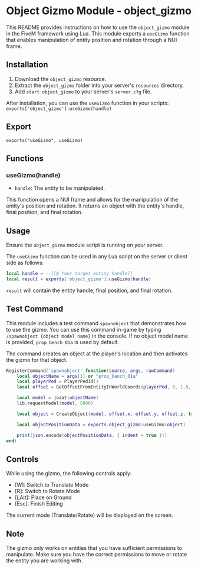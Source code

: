 # Object Gizmo Module - object_gizmo

This README provides instructions on how to use the `object_gizmo` module in the FiveM framework using Lua. This module exports a `useGizmo` function that enables manipulation of entity position and rotation through a NUI frame.

## Installation

1. Download the `object_gizmo` resource.
2. Extract the `object_gizmo` folder into your server's `resources` directory.
3. Add `start object_gizmo` to your server's `server.cfg` file.

After installation, you can use the `useGizmo` function in your scripts: `exports['object_gizmo']:useGizmo(handle)`

## Export

`exports("useGizmo", useGizmo)`

## Functions

### useGizmo(handle)

- `handle`: The entity to be manipulated.

This function opens a NUI frame and allows for the manipulation of the entity's position and rotation. It returns an object with the entity's handle, final position, and final rotation.

## Usage

Ensure the `object_gizmo` module script is running on your server.

The `useGizmo` function can be used in any Lua script on the server or client side as follows:

```lua
local handle = --[[@ Your target entity handle]]
local result = exports['object_gizmo']:useGizmo(handle)
```

`result` will contain the entity handle, final position, and final rotation.

## Test Command

This module includes a test command `spawnobject` that demonstrates how to use the gizmo. You can use this command in-game by typing `/spawnobject {object model name}` in the console. If no object model name is provided, `prop_bench_01a` is used by default.

The command creates an object at the player's location and then activates the gizmo for that object.

```lua
RegisterCommand('spawnobject',function(source, args, rawCommand)
    local objectName = args[1] or "prop_bench_01a"
    local playerPed = PlayerPedId()
    local offset = GetOffsetFromEntityInWorldCoords(playerPed, 0, 1.0, 0)

    local model = joaat(objectName)
    lib.requestModel(model, 5000)

    local object = CreateObject(model, offset.x, offset.y, offset.z, true, false, false)

    local objectPositionData = exports.object_gizmo:useGizmo(object)

    print(json.encode(objectPositionData, { indent = true }))
end)
```

## Controls

While using the gizmo, the following controls apply:
- [W]: Switch to Translate Mode
- [R]: Switch to Rotate Mode
- [LAlt]: Place on Ground
- [Esc]: Finish Editing

The current mode (Translate/Rotate) will be displayed on the screen.

## Note

The gizmo only works on entities that you have sufficient permissions to manipulate. Make sure you have the correct permissions to move or rotate the entity you are working with.
